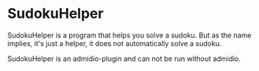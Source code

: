 # SudokuHelper

SudokuHelper is a program that helps you solve a sudoku. But as the name implies, it's just a helper, it does not automatically solve a sudoku.

SudokuHelper is an admidio-plugin and can not be run without admidio.

